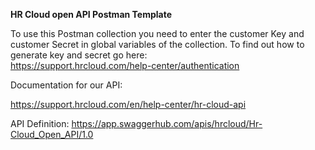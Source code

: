 **HR Cloud open API Postman Template**


To use this Postman collection you need to enter the customer Key and customer Secret in global variables of the collection. 
To find out how to generate key and secret go here:  
https://support.hrcloud.com/help-center/authentication


Documentation for our API:

https://support.hrcloud.com/en/help-center/hr-cloud-api


API Definition:
https://app.swaggerhub.com/apis/hrcloud/Hr-Cloud_Open_API/1.0
